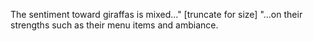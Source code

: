 The sentiment toward giraffas is mixed..." [truncate for size] "...on their strengths such as their menu items and ambiance.